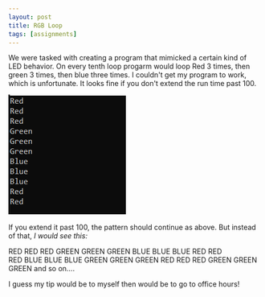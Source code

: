 ```yaml
---
layout: post
title: RGB Loop
tags: [assignments]
---
```

We were tasked with creating a program that mimicked a certain kind of LED behavior. On every tenth loop progarm would loop Red 3 times,  then green 3 times, then blue three times. I couldn't get my program to work, which is unfortunate. 
It looks fine if you don't extend the run time past 100. 

![words red red red green green green blue blue blue red red](https://raw.githubusercontent.com/Katelyn-H/Katelyn-H.github.io/master/img/screencap.PNG)

If you extend it past 100, the pattern should continue as above. But instead of that,
*I would see this:*

RED 
RED 
RED
GREEN 
GREEN 
GREEN 
BLUE 
BLUE 
BLUE 
RED 
RED  
RED 
BLUE 
BLUE 
BLUE 
GREEN 
GREEN 
GREEN 
RED 
RED 
RED 
GREEN 
GREEN 
GREEN 
and so on.... 

I guess my tip would be to myself then would be to go to office hours! 
